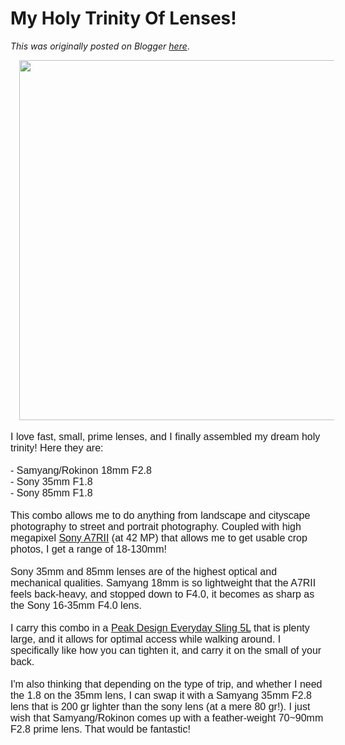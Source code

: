 # My Holy Trinity Of Lenses!

*This was originally posted on Blogger [here](https://photopensieve.blogspot.com/2019/09/my-holy-trinity-of-lenses.html)*.

<div class="separator" style="clear: both; text-align: center;">
<a href="https://blogger.googleusercontent.com/img/b/R29vZ2xl/AVvXsEgTIU44JzB5VF3jbAx4PVHOXkj8n55HDm_M8xmAmwsP7z88ws_BEDmaBHlJ3FAFqgKwDHfRT-OWejEIGeS8GRA9bA2ORsbpV8dnnBSbWzbdtNfRz0nOuP6qKMezmQdw_pFiYvEgmPFg_K48/s1600/IMG_5780.jpg" style="margin-left: 1em; margin-right: 1em;"><span style="font-family: arial; font-size: medium;"><img border="0" height="576" src="https://blogger.googleusercontent.com/img/b/R29vZ2xl/AVvXsEgTIU44JzB5VF3jbAx4PVHOXkj8n55HDm_M8xmAmwsP7z88ws_BEDmaBHlJ3FAFqgKwDHfRT-OWejEIGeS8GRA9bA2ORsbpV8dnnBSbWzbdtNfRz0nOuP6qKMezmQdw_pFiYvEgmPFg_K48/s640/IMG_5780.jpg" width="640" /></span></a></div>
<span style="font-family: arial; font-size: medium;"><br />
I love fast, small, prime lenses, and I finally assembled my dream holy trinity! Here they are:<br />
<br />
- Samyang/Rokinon 18mm F2.8<br />
- Sony 35mm F1.8<br />
- Sony 85mm F1.8<br />
<br />
This combo allows me to do anything from landscape and cityscape photography to street and portrait photography. Coupled with high megapixel <a href="https://photopensieve.blogspot.com/2018/09/gear-update.html" target="_blank">Sony A7RII</a>&nbsp;(at 42 MP) that allows me to&nbsp;get usable crop photos, I get a range of 18-130mm!<br />
<br />
Sony 35mm and 85mm lenses are of the highest optical and mechanical qualities. Samyang 18mm is so lightweight that the A7RII feels back-heavy, and stopped down to F4.0, it becomes as sharp as the Sony 16-35mm F4.0 lens.<br />
<br />
I carry this combo in a <a href="https://www.peakdesign.com/products/everyday-sling-5" target="_blank">Peak Design Everyday Sling 5L</a> that is plenty large, and it allows for optimal access while walking around. I specifically like how you can tighten it, and carry it on the small of your back.<br />
<br />
I'm also thinking that depending on the type of trip, and whether I need the 1.8 on the 35mm lens, I can swap it with a Samyang 35mm F2.8 lens that is 200 gr lighter than the sony lens (at a mere 80 gr!). I just wish that Samyang/Rokinon comes up with a feather-weight 70~90mm F2.8 prime lens. That would be fantastic!<br /></span>
<br />